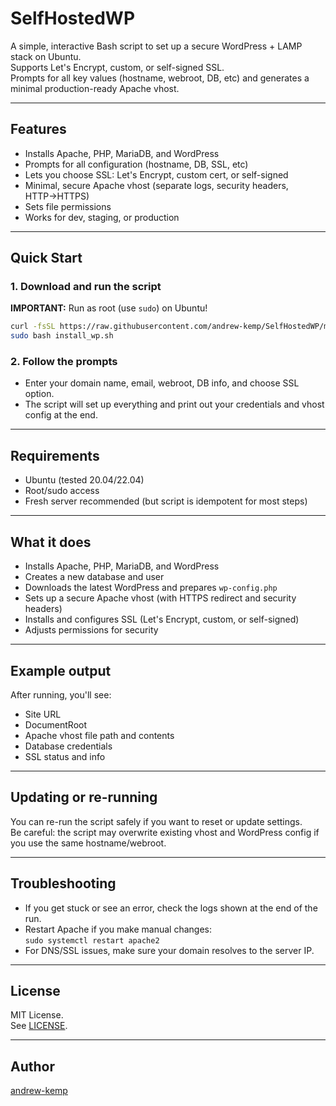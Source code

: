 # SelfHostedWP

A simple, interactive Bash script to set up a secure WordPress + LAMP stack on Ubuntu.  
Supports Let's Encrypt, custom, or self-signed SSL.  
Prompts for all key values (hostname, webroot, DB, etc) and generates a minimal production-ready Apache vhost.

---

## Features

- Installs Apache, PHP, MariaDB, and WordPress
- Prompts for all configuration (hostname, DB, SSL, etc)
- Lets you choose SSL: Let's Encrypt, custom cert, or self-signed
- Minimal, secure Apache vhost (separate logs, security headers, HTTP→HTTPS)
- Sets file permissions
- Works for dev, staging, or production

---

## Quick Start

### 1. Download and run the script

**IMPORTANT:** Run as root (use `sudo`) on Ubuntu!

```bash
curl -fsSL https://raw.githubusercontent.com/andrew-kemp/SelfHostedWP/main/install_wp.sh -o install_wp.sh
sudo bash install_wp.sh
```

### 2. Follow the prompts

- Enter your domain name, email, webroot, DB info, and choose SSL option.
- The script will set up everything and print out your credentials and vhost config at the end.

---

## Requirements

- Ubuntu (tested 20.04/22.04)
- Root/sudo access
- Fresh server recommended (but script is idempotent for most steps)

---

## What it does

- Installs Apache, PHP, MariaDB, and WordPress
- Creates a new database and user
- Downloads the latest WordPress and prepares `wp-config.php`
- Sets up a secure Apache vhost (with HTTPS redirect and security headers)
- Installs and configures SSL (Let's Encrypt, custom, or self-signed)
- Adjusts permissions for security

---

## Example output

After running, you'll see:

- Site URL
- DocumentRoot
- Apache vhost file path and contents
- Database credentials
- SSL status and info

---

## Updating or re-running

You can re-run the script safely if you want to reset or update settings.  
Be careful: the script may overwrite existing vhost and WordPress config if you use the same hostname/webroot.

---

## Troubleshooting

- If you get stuck or see an error, check the logs shown at the end of the run.
- Restart Apache if you make manual changes:  
  `sudo systemctl restart apache2`
- For DNS/SSL issues, make sure your domain resolves to the server IP.

---

## License

MIT License.  
See [LICENSE](LICENSE).

---

## Author

[andrew-kemp](https://github.com/andrew-kemp)
